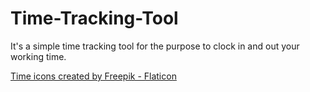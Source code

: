 # Time-Tracking-Tool

It's a simple time tracking tool for the purpose to clock in and out your working time.

<a href="https://www.flaticon.com/free-icons/time" title="time icons">Time icons created by Freepik - Flaticon</a>
